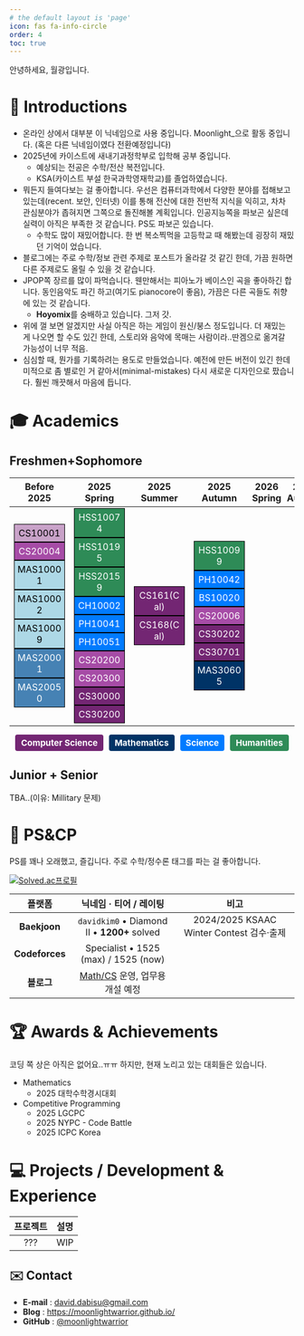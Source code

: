 ```yaml
---
# the default layout is 'page'
icon: fas fa-info-circle
order: 4
toc: true
---
```


안녕하세요, 월광입니다. 
# 👋 Introductions
- 온라인 상에서 대부분 이 닉네임으로 사용 중입니다. Moonlight_으로 활동 중입니다. (혹은 다른 닉네임이였다 전환예정입니다)
- 2025년에 카이스트에 새내기과정학부로 입학해 공부 중입니다.
	- 예상되는 전공은 수학/전산 복전입니다. 
	- KSA(카이스트 부설 한국과학영재학교)를 졸업하였습니다. 
- 뭐든지 들여다보는 걸 좋아합니다. 우선은 컴퓨터과학에서 다양한 분야를 접해보고 있는데(recent. 보안, 인터넷) 이를 통해 전산에 대한 전반적 지식을 익히고, 차차 관심분야가 좁혀지면 그쪽으로 돌진해볼 계획입니다. 인공지능쪽을 파보곤 싶은데 실력이 아직은 부족한 것 같습니다. PS도 파보곤 있습니다. 
	- 수학도 많이 재밌어합니다. 한 번 복소찍먹을 고등학교 때 해봤는데 굉장히 재밌던 기억이 었습니다. 
- 블로그에는 주로 수학/정보 관련 주제로 포스트가 올라갈 것 같긴 한데, 가끔 원하면 다른 주제로도 올릴 수 있을 것 같습니다. 
- JPOP쪽 장르를 많이 파먹습니다. 웬만해서는 피아노가 베이스인 곡을 좋아하긴 합니다. 동인음악도 파긴 하고(여기도 pianocore이 좋음), 가끔은 다른 곡들도 취향에 있는 것 같습니다. 
	- **Hoyomix**를 숭배하고 있습니다. 그저 갓. 
- 위에 껄 보면 알겠지만 사실 아직은 하는 게임이 원신/붕스 정도입니다. 더 재밌는 게 나오면 할 수도 있긴 한데, 스토리와 음악에 목매는 사람이라..딴겜으로 옮겨갈 가능성이 너무 적음.
- 심심할 때, 뭔가를 기록하려는 용도로 만들었습니다. 예전에 만든 버전이 있긴 한데 미적으로 좀 별로인 거 같아서(minimal-mistakes) 다시 새로운 디자인으로 팠습니다.  훨씬 깨끗해서 마음에 듭니다. 

# 🎓 Academics
## Freshmen+Sophomore

<style>
/* Course Categories */
.breadth { background-color: #2e8b57; color: white; padding: 5px; margin: 2px; text-align: center; width: 90px; display: block; font-size: 10px; }
.business { background-color: #8b4513; color: white; padding: 5px; margin: 2px; text-align: center; width: 90px; display: block; font-size: 10px; }
.science { background-color: #007bff; color: white; padding: 5px; margin: 2px; text-align: center; width: 90px; display: block; font-size: 10px; }

/* Computer Science Course Levels */
.cs1-level { background-color: #C8A2C8; color: black; padding: 5px; margin: 2px; text-align: center; width: 90px; display: block; font-size: 10px; }
.cs2-level { background-color: #A64CA6; color: white; padding: 5px; margin: 2px; text-align: center; width: 90px; display: block; font-size: 10px; }
.cs3-level { background-color: #732673; color: white; padding: 5px; margin: 2px; text-align: center; width: 90px; display: block; font-size: 10px; }
.cs4-level { background-color: #4B004B; color: white; padding: 5px; margin: 2px; text-align: center; width: 90px; display: block; font-size: 10px; }

/* Mathematics Course Levels */
.mas1-level { background-color: #ADD8E6; color: black; padding: 5px; margin: 2px; text-align: center; width: 90px; display: block; font-size: 10px; }
.mas2-level { background-color: #4682B4; color: white; padding: 5px; margin: 2px; text-align: center; width: 90px; display: block; font-size: 10px; }
.mas3-level { background-color: #003366; color: white; padding: 5px; margin: 2px; text-align: center; width: 90px; display: block; font-size: 10px; }
.mas4-level { background-color: #001F3F; color: white; padding: 5px; margin: 2px; text-align: center; width: 90px; display: block; font-size: 10px; }
/* Center all course boxes */
/* Center and stack course boxes tightly */
.breadth, .business, .science,
.cs1-level, .cs2-level, .cs3-level, .cs4-level,
.mas1-level, .mas2-level, .mas3-level, .mas4-level {
  display: block;
  width: 90px;
  padding: 5px;
  font-size: 16px;
  text-align: center;
  margin: 0 auto;           /* Centers block in cell */
  border: 0.5px solid black;  /* Optional: adds thin separation */
  box-sizing: border-box;   /* Keeps border inside width */
}

/* Table Layout */
table {
  margin: 0 auto; /* Center the table */
  border-collapse: collapse;
}

th.semester-header {
  font-weight: bold;
  padding: 5px;
  text-align: center;
  width: 90px; /* Match course box width */
}

td {
  vertical-align: middle;
  text-align: center;
}
</style>

<table>
  <thead>
    <tr>
      <th class="semester-header">Before 2025</th>
      <th class="semester-header">2025 Spring</th>
      <th class="semester-header">2025 Summer</th>
      <th class="semester-header">2025 Autumn</th>
      <th class="semester-header">2026 Spring</th>
      <th class="semester-header">2026 Autumn</th>
    </tr>
  </thead>
  <tbody>
    <tr>
      <td>
        <div class="cs1-level">CS10001</div>
        <div class="cs2-level">CS20004</div>
        <div class="mas1-level">MAS10001</div>
        <div class="mas1-level">MAS10002</div>
        <div class="mas1-level">MAS10009</div>
        <div class="mas2-level">MAS20001</div>
        <div class="mas2-level">MAS20050</div>
      </td>
      <td>
        <div class="breadth">HSS10074</div>
        <div class="breadth">HSS10195</div>
        <div class="breadth">HSS20159</div>
        <div class="science">CH10002</div>
        <div class="science">PH10041</div>
        <div class="science">PH10051</div>
        <div class="cs2-level">CS20200</div>
        <div class="cs2-level">CS20300</div>
        <div class="cs3-level">CS30000</div>
        <div class="cs3-level">CS30200</div>
      </td>
      <td>
        <div class="cs3-level">CS161(Cal)</div>
        <div class="cs3-level">CS168(Cal)</div>
      </td>
      <td>
        <div class="breadth">HSS10099</div>
        <div class="science">PH10042</div>
        <div class="science">BS10020</div>
        <div class="cs2-level">CS20006</div>
        <div class="cs3-level">CS30202</div>
        <div class="cs3-level">CS30701</div>
        <div class="mas3-level">MAS30605</div>
      </td>
      <td></td>
      <td></td>
    </tr>
  </tbody>
</table>

<style>
.legend {
  display: flex;
  gap: 10px;
  justify-content: center;
  margin-top: 15px;
}

.legend-item {
  padding: 5px 10px;
  font-size: 15px;
  color: white;
  border-radius: 4px;
  text-align: center;
  font-weight: bold;
}

/* Colors for legend blocks */
.legend-cs { background-color: #732673; }     /* Representative CS color */
.legend-mas { background-color: #003366; }    /* Representative MAS color */
.legend-breadth { background-color: #2e8b57; }
.legend-science { background-color: #007bff; }
</style>

<div class="legend">
  <div class="legend-item legend-cs">Computer Science</div>
  <div class="legend-item legend-mas">Mathematics</div>
  <div class="legend-item legend-science">Science</div>
  <div class="legend-item legend-breadth">Humanities</div>

</div>

## Junior + Senior
TBA..(이유: Millitary 문제)




# 🏹 PS&CP
PS를 꽤나 오래했고, 즐깁니다. 주로 수학/정수론 태그를 파는 걸 좋아합니다. 

[![Solved.ac프로필](https://mazassumnida.wtf/api/v2/generate_badge?boj=davidkim0)](https://solved.ac/davidkim0)

| 플랫폼 | 닉네임 · 티어 / 레이팅 | 비고 |
|---|---|---|
| **Baekjoon** | `davidkim0` • Diamond Ⅱ • **1200+** solved | 2024/2025 KSAAC Winter Contest 검수·출제 |
| **Codeforces** | Specialist • 1525 (max) / 1525 (now) | |
| **블로그** | [Math/CS](https://moonlightwarrior.github.io/) 운영, 업무용 개설 예정 | |

# 🏆 Awards & Achievements
코딩 쪽 상은 아직은 없어요..ㅠㅠ
하지만, 현재 노리고 있는 대회들은 있습니다. 
- Mathematics 
	- 2025 대학수학경시대회
- Competitive Programming
	- 2025 LGCPC
	- 2025 NYPC - Code Battle
	- 2025 ICPC Korea


# 💻 Projects / Development & Experience


| 프로젝트 | 설명 |
|----------|------|
| ??? | WIP |

## ✉️ Contact
- **E-mail** : david.dabisu@gmail.com
- **Blog**   : <https://moonlightwarrior.github.io/>  
- **GitHub** : [@moonlightwarrior](https://github.com/moonlightwarrior)

